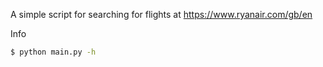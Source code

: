 A simple script for searching for flights at https://www.ryanair.com/gb/en

Info

```bash
$ python main.py -h
```